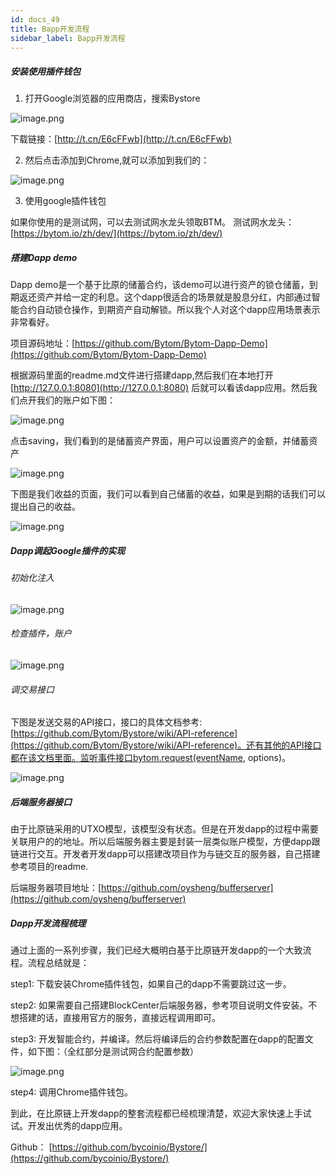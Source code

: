 ```yaml
---
id: docs_49
title: Bapp开发流程
sidebar_label: Bapp开发流程
---
```


##### 安装使用插件钱包

1. 打开Google浏览器的应用商店，搜索Bystore

![image.png](./img/62.png)

下载链接：[http://t.cn/E6cFFwb](http://t.cn/E6cFFwb)


2. 然后点击添加到Chrome,就可以添加到我们的：

![image.png](./img/43.png)


3. 使用google插件钱包

如果你使用的是测试网，可以去测试网水龙头领取BTM。
测试网水龙头：[https://bytom.io/zh/dev/](https://bytom.io/zh/dev/)


##### 搭建Dapp demo

Dapp demo是一个基于比原的储蓄合约，该demo可以进行资产的锁仓储蓄，到期返还资产并给一定的利息。这个dapp很适合的场景就是股息分红，内部通过智能合约自动锁仓操作，到期资产自动解锁。所以我个人对这个dapp应用场景表示非常看好。

项目源码地址：[https://github.com/Bytom/Bytom-Dapp-Demo](https://github.com/Bytom/Bytom-Dapp-Demo)

根据源码里面的readme.md文件进行搭建dapp,然后我们在本地打开[http://127.0.0.1:8080](http://127.0.0.1:8080) 后就可以看该dapp应用。然后我们点开我们的账户如下图：

![image.png](./img/64.png)

点击saving，我们看到的是储蓄资产界面，用户可以设置资产的金额，并储蓄资产

![image.png](./img/65.png)

下图是我们收益的页面，我们可以看到自己储蓄的收益，如果是到期的话我们可以提出自己的收益。

![image.png](./img/66.png)


##### Dapp调起Google插件的实现


###### 初始化注入

![image.png](./img/67.jpeg)


###### 检查插件，账户

![image.png](./img/68.png)


###### 调交易接口

下图是发送交易的API接口，接口的具体文档参考:[https://github.com/Bytom/Bystore/wiki/API-reference](https://github.com/Bytom/Bystore/wiki/API-reference)。还有其他的API接口都在该文档里面。监听事件接口bytom.request(eventName, options)。

![image.png](./img/69.jpeg)


##### 后端服务器接口

由于比原链采用的UTXO模型，该模型没有状态。但是在开发dapp的过程中需要关联用户的的地址。所以后端服务器主要是封装一层类似账户模型，方便dapp跟链进行交互。开发者开发dapp可以搭建改项目作为与链交互的服务器，自己搭建参考项目的readme.

后端服务器项目地址：[https://github.com/oysheng/bufferserver](https://github.com/oysheng/bufferserver)


##### Dapp开发流程梳理

通过上面的一系列步骤，我们已经大概明白基于比原链开发dapp的一个大致流程。流程总结就是：


step1: 下载安装Chrome插件钱包，如果自己的dapp不需要跳过这一步。


step2: 如果需要自己搭建BlockCenter后端服务器，参考项目说明文件安装。不想搭建的话，直接用官方的服务，直接远程调用即可。

step3: 开发智能合约，并编译。然后将编译后的合约参数配置在dapp的配置文件，如下图：（全红部分是测试网合约配置参数）

![image.png](./img/70.png)

step4: 调用Chrome插件钱包。

到此，在比原链上开发dapp的整套流程都已经梳理清楚，欢迎大家快速上手试试。开发出优秀的dapp应用。

Github： [https://github.com/bycoinio/Bystore/](https://github.com/bycoinio/Bystore/)
